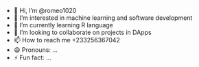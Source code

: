 - 👋 Hi, I’m @romeo1020
- 👀 I’m interested in machine learning and software development
- 🌱 I’m currently learning R language
- 💞️ I’m looking to collaborate on projects in DApps
- 📫 How to reach me +233256367042
- 😄 Pronouns: ...
- ⚡ Fun fact: ...

<!---
romeo1020/romeo1020 is a ✨ special ✨ repository because its `README.md` (this file) appears on your GitHub profile.
You can click the Preview link to take a look at your changes.
--->
